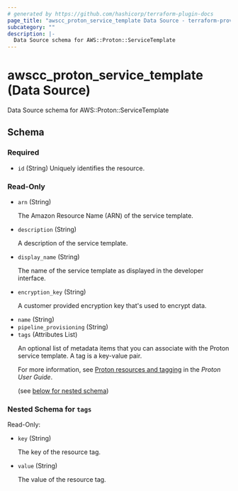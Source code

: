 ```yaml
---
# generated by https://github.com/hashicorp/terraform-plugin-docs
page_title: "awscc_proton_service_template Data Source - terraform-provider-awscc"
subcategory: ""
description: |-
  Data Source schema for AWS::Proton::ServiceTemplate
---
```


# awscc_proton_service_template (Data Source)

Data Source schema for AWS::Proton::ServiceTemplate



<!-- schema generated by tfplugindocs -->
## Schema

### Required

- `id` (String) Uniquely identifies the resource.

### Read-Only

- `arn` (String) <p>The Amazon Resource Name (ARN) of the service template.</p>
- `description` (String) <p>A description of the service template.</p>
- `display_name` (String) <p>The name of the service template as displayed in the developer interface.</p>
- `encryption_key` (String) <p>A customer provided encryption key that's used to encrypt data.</p>
- `name` (String)
- `pipeline_provisioning` (String)
- `tags` (Attributes List) <p>An optional list of metadata items that you can associate with the Proton service template. A tag is a key-value pair.</p>
         <p>For more information, see <a href="https://docs.aws.amazon.com/proton/latest/userguide/resources.html">Proton resources and tagging</a> in the
        <i>Proton User Guide</i>.</p> (see [below for nested schema](#nestedatt--tags))

<a id="nestedatt--tags"></a>
### Nested Schema for `tags`

Read-Only:

- `key` (String) <p>The key of the resource tag.</p>
- `value` (String) <p>The value of the resource tag.</p>


